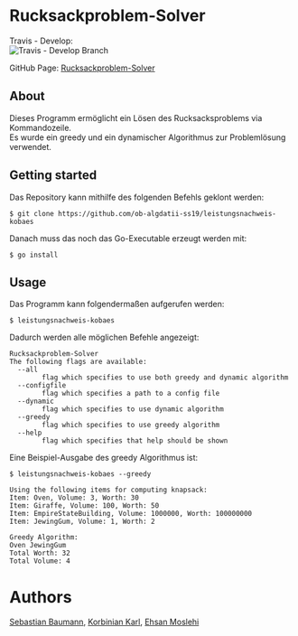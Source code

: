 # Rucksackproblem-Solver

Travis - Develop:  
![Travis - Develop Branch](https://travis-ci.com/ob-algdatii-ss19/leistungsnachweis-kobaes.svg?token=uuWEU7CbK6apjnjsgMfR&branch=develop)

GitHub Page:
[Rucksackproblem-Solver](https://ob-algdatii-ss19.github.io/leistungsnachweis-kobaes/)


## About

Dieses Programm ermöglicht ein Lösen des Rucksacksproblems via Kommandozeile.  
Es wurde ein greedy und ein dynamischer Algorithmus zur Problemlösung verwendet.

## Getting started

Das Repository kann mithilfe des folgenden Befehls geklont werden:

```
$ git clone https://github.com/ob-algdatii-ss19/leistungsnachweis-kobaes
```

Danach muss das noch das Go-Executable erzeugt werden mit:

```
$ go install
```


## Usage

Das Programm kann folgendermaßen aufgerufen werden:

```
$ leistungsnachweis-kobaes
```

Dadurch werden alle möglichen Befehle angezeigt:

```
Rucksackproblem-Solver  
The following flags are available:  
  --all  
        flag which specifies to use both greedy and dynamic algorithm  
  --configfile  
        flag which specifies a path to a config file  
  --dynamic  
        flag which specifies to use dynamic algorithm  
  --greedy  
        flag which specifies to use greedy algorithm  
  --help  
        flag which specifies that help should be shown  
```

Eine Beispiel-Ausgabe des greedy Algorithmus ist:

```
$ leistungsnachweis-kobaes --greedy  

Using the following items for computing knapsack:
Item: Oven, Volume: 3, Worth: 30
Item: Giraffe, Volume: 100, Worth: 50
Item: EmpireStateBuilding, Volume: 1000000, Worth: 100000000
Item: JewingGum, Volume: 1, Worth: 2

Greedy Algorithm:
Oven JewingGum 
Total Worth: 32
Total Volume: 4
```

# Authors
[Sebastian Baumann](https://github.com/baschte83), [Korbinian Karl](https://github.com/korbster), [Ehsan Moslehi](https://github.com/eca852)

